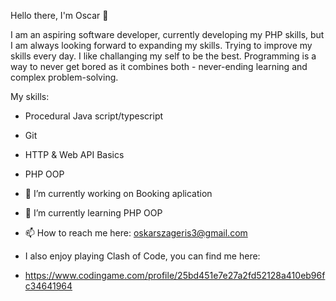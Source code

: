 Hello there, I'm Oscar 👋

I am an aspiring software developer, currently developing my PHP skills, but I am always looking forward to expanding my skills. Trying to improve my skills every day.
I like challanging my self to be the best. Programming is a way to never get bored as it combines both - never-ending learning and complex problem-solving.

My skills:
- Procedural Java script/typescript
- Git
- HTTP & Web API Basics
- PHP OOP


- 🔭 I’m currently working on Booking aplication
- 🌱 I’m currently learning PHP OOP
- 📫 How to reach me here:
oskarszageris3@gmail.com
- I also enjoy playing Clash of Code, you can find me here:
- https://www.codingame.com/profile/25bd451e7e27a2fd52128a410eb96fc34641964
